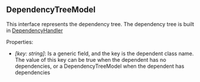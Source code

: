 ## DependencyTreeModel

This interface represents the dependency tree. The dependency tree is built in [DependencyHandler](documentation/the-way/core/handler/dependency-handler.md)

Properties:

 - *\[key: string\]*: Is a generic field, and the key is the dependent class name.
   The value of this key can be true when the dependent has no dependencies, or a DependencyTreeModel when the dependent has dependencies